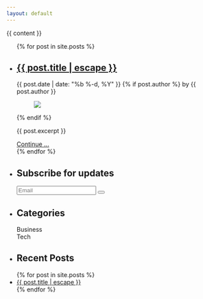 ```yaml
---
layout: default
---
```

<section class = 'blog'>
  <div class = 'land'>
    <div class = 'intro center-text'><div class = ''>{{ content }}</div></div>
  </div>
  <div class = 'flex-panel article'>
      <div class = 'flex-item tripple'>
          <ul class="post-list">
            <!--<h1>Latest Posts</h1>-->
            {% for post in site.posts %}
            <li>
              <h2>
                <a class="post-link" href="{{ post.url | relative_url }}">{{ post.title | escape }}</a>
              </h2>
              <time class="post-meta">{{ post.date | date: "%b %-d, %Y" }}</time>
                {% if post.author %}
                    by 
                    <span itemprop="author" itemscope itemtype="http://schema.org/Person">
                    <span itemprop="name" class = 'author green'>{{ post.author }}</span></span>
                <div class = 'flex-panel featured'>
                <div class = 'flex-item duo'>
                    <figure><img src = '{{site.baseurl}}/assets/posts/{{post.image}}.jpg'></figure>
                  {% endif %}
                </div>
                <div class = 'flex-item duo'>
                  <p >{{ post.excerpt }}</p>
                  <a class="btn hollow" href="{{ post.url | relative_url }}">Continue ...</a>
                </div>
              </div>
            </li>
            {% endfor %}
          </ul>
      </div>
      <aside class = 'flex-item trio'>
        <ul class="post-list">
         <li>
          <h2>Subscribe for updates</h2>
          <form class = 'subscription'>
           <input class = 'email' type = 'text' placeholder = 'Email' name = 'email' required>
           <button class = 'subscribe' type = 'submit' value = 'yes'><i class = 'icon icon-arrow'></i></button>
          </form>
          </li>
          <li>
            <h2>Categories</h2>
            <div class = 'tags'>Business</div>
            <div class = 'tags'>Tech</div>
          </li>
          <li><h2>Recent Posts</h2></li>
          {% for post in site.posts %}
            <li>
              <i class="icon icon-arrow"></i>
              <a class="post-link" href="{{ post.url | relative_url }}">{{ post.title | escape }}</a>
            </li>
          {% endfor %}
        </ul>
      </aside>
  </div>
</section>
